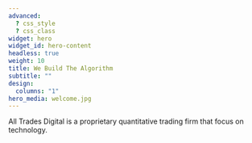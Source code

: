 ```yaml
---
advanced:
  ? css_style
  ? css_class
widget: hero
widget_id: hero-content
headless: true
weight: 10
title: We Build The Algorithm
subtitle: ""
design:
  columns: "1"
hero_media: welcome.jpg
---
```

All Trades Digital is a proprietary quantitative trading firm that focus on technology.